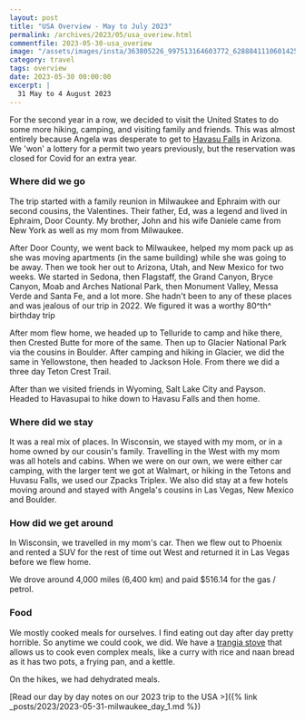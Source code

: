 ```yaml
---
layout: post
title: "USA Overview - May to July 2023"
permalink: /archives/2023/05/usa_overiew.html
commentfile: 2023-05-30-usa_overiew
image: "/assets/images/insta/363805226_997513164603772_6288841110601425992_n_17863101818972645.jpg"
category: travel
tags: overview
date: 2023-05-30 00:00:00
excerpt: |
  31 May to 4 August 2023
---
```


For the second year in a row, we decided to visit the United States to do some more hiking, camping, and visiting family and friends. This was almost entirely because Angela was desperate to get to [Havasu Falls](https://en.wikipedia.org/wiki/Havasu_Falls) in Arizona. We 'won' a lottery for a permit two years previously, but the reservation was closed for Covid for an extra year.

### Where did we go

The trip started with a family reunion in Milwaukee and Ephraim with our second cousins, the Valentines. Their father, Ed, was a legend and lived in Ephraim, Door County. My brother, John and his wife Daniele came from New York as well as my mom from Milwaukee.

After Door County, we went back to Milwaukee, helped my mom pack up as she was moving apartments (in the same building) while she was going to be away. Then we took her out to Arizona, Utah, and New Mexico for two weeks. We started in Sedona, then Flagstaff, the Grand Canyon, Bryce Canyon, Moab and Arches National Park, then Monument Valley, Messa Verde and Santa Fe, and a lot more. She hadn't been to any of these places and was jealous of our trip in 2022. We figured it was a worthy 80^th^ birthday trip

After mom flew home, we headed up to Telluride to camp and hike there, then Crested Butte for more of the same. Then up to Glacier National Park via the cousins in Boulder. After camping and hiking in Glacier, we did the same in Yellowstone, then headed to Jackson Hole. From there we did a three day Teton Crest Trail.

After than we visited friends in Wyoming, Salt Lake City and Payson. Headed to Havasupai to hike down to Havasu Falls and then home.

### Where did we stay

It was a real mix of places. In Wisconsin, we stayed with my mom, or in a home owned by our cousin's family. Travelling in the West with my mom was all hotels and cabins. When we were on our own, we were either car camping, with the larger tent we got at Walmart, or hiking in the Tetons and Huvasu Falls, we used our Zpacks Triplex. We also did stay at a few hotels moving around and stayed with Angela's cousins in Las Vegas, New Mexico and Boulder.

### How did we get around

In Wisconsin, we travelled in my mom's car. Then we flew out to Phoenix and rented a SUV for the rest of time out West and returned it in Las Vegas before we flew home.

We drove around 4,000 miles (6,400 km) and paid $516.14 for the gas / petrol.

### Food

We mostly cooked meals for ourselves. I find eating out day after day pretty horrible. So anytime we could cook, we did. We have a [trangia stove](https://trangia.se/en/shop/trangia-stove-25-6-ul/) that allows us to cook even complex meals, like a curry with rice and naan bread as it has two pots, a frying pan, and a kettle.

On the hikes, we had dehydrated meals.

[Read our day by day notes on our 2023 trip to the USA >]({% link _posts/2023/2023-05-31-milwaukee_day_1.md %})

